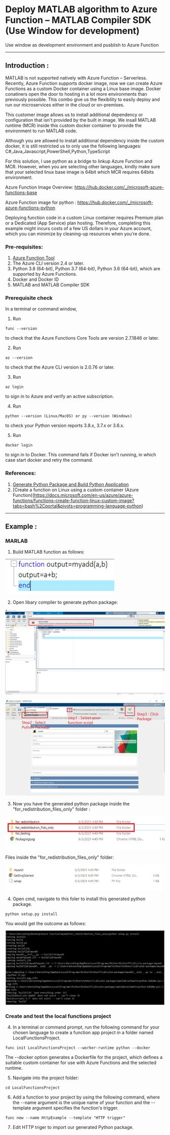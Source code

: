 # Deploy MATLAB algorithm to Azure Function – MATLAB Compiler SDK (Use Window for development)
Use window as development environment and pusblish to Azure Function

---

## Introduction :

MATLAB is not supported natively with Azure Function – Serverless. Recently, Azure Function supports docker image, now we can create Azure Functions as a custom Docker container using a Linux base image. Docker conatiners open the door to hosting in a lot more environments than previously possible. This combo give us the flexibility to easily deploy and run our microservices either in the cloud or on-premises.

This customer image allows us to install additional dependency or configuration that isn't provided by the built in image. We insall MATLAB runtime (MCR) inside this custom docker container to provide the environment to run MATLAB code.

Although you are allowed to install additional dependency inside the custom docker, it is still restricted us to only use the following languages: C#,Java,Javascript,PowerShell,Python,TypeScript

For this solution, I use python as a bridge to linkup Azure Function and MCR. However, when you are selecting other languages, kindly make sure that your selected linux base image is 64bit which MCR requires 64bits environment.

Azure Function Image Overview:
https://hub.docker.com/_/microsoft-azure-functions-base

Azure Function image for python :
https://hub.docker.com/_/microsoft-azure-functions-python

Deploying function code in a custom Linux container requires Premium plan or a Dedicated (App Service) plan hosting. Therefore, completing this example might incurs costs of a few US dollars in your Azure account, which you can minimize by cleaning-up resources when you're done.


### Pre-requisites:
1) [Azure Function Tool](https://docs.microsoft.com/en-us/azure/azure-functions/functions-run-local?tabs=windows%2Ccsharp%2Cbash#v2)
2) The Azure CLI version 2.4 or later.
3) Python 3.8 (64-bit), Python 3.7 (64-bit), Python 3.6 (64-bit), which are supported by Azure Functions.
4) Docker and Docker ID
5) MATLAB and MATLAB Compiler SDK

### Prerequisite check
In a terminal or command window, 

1) Run 

```
func --version 
```

to check that the Azure Functions Core Tools are version 2.7.1846 or later.

2) Run 

```
az --version 
```

to check that the Azure CLI version is 2.0.76 or later.

3) Run 

```
az login 
```

to sign in to Azure and verify an active subscription.

4) Run 

```
python --version (Linux/MacOS) or py --version (Windows) 
```

to check your Python version reports 3.8.x, 3.7.x or 3.6.x.

5) Run

```
docker login 
```

to sign in to Docker. This command fails if Docker isn't running, in which case start docker and retry the command.

### References:
1) [Generate Python Package and Build Python Application](https://www.mathworks.com/help/compiler_sdk/gs/create-a-python-application-with-matlab-code.htmll)
2) [Create a function on Linux using a custom container (Azure Function)]https://docs.microsoft.com/en-us/azure/azure-functions/functions-create-function-linux-custom-image?tabs=bash%2Cportal&pivots=programming-language-python)

---

## Example :

### MARLAB

1. Build MATLAB function as follows:

![s1_01](img/s1_01.jpg)

2. Open libary compiler to generate python package:

![s2_02](img/s2_02.jpg)

![s2_03](img/s2_03.jpg)

3. Now you have the generated python package inside the "for_redistribution_files_only" folder :

![s2_04](img/s2_04.jpg)

Files inside the "for_redistribution_files_only" folder:

![s2_04](img/s2_05.jpg)

4. Open cmd, navigate to this foler to install this generated python package.

```
python setup.py install
```

You would get the outcome as follows:

![s2_04](img/s2_06.jpg)

### Create and test the local functions project

4. In a terminal or command prompt, run the following command for your chosen language to create a function app project in a folder named LocalFunctionsProject.

```
func init LocalFunctionsProject --worker-runtime python --docker
```

The --docker option generates a Dockerfile for the project, which defines a suitable custom container for use with Azure Functions and the selected runtime.

5. Navigate into the project folder:

```
cd LocalFunctionsProject
```

6. Add a function to your project by using the following command, where the --name argument is the unique name of your function and the --template argument specifies the function's trigger. 

```
func new --name HttpExample --template "HTTP trigger"
```

7. Edit HTTP triger to import our generated Python package.





